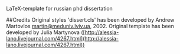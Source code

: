 LaTeX-template for russian phd dissertation

##Credits
Original styles 'dissert.cls' has been developed by Andrew Martovlos <martin@meduniv.lviv.ua>, 2002.
Original template has been developed by Julia Martynova ([http://alessia-lano.livejournal.com/4267.html](http://alessia-lano.livejournal.com/4267.html))